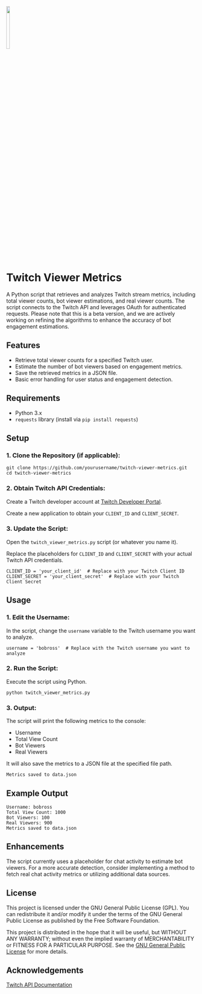 <!DOCTYPE html>
<html lang="en">
<head>
    <meta charset="UTF-8">
    <meta name="viewport" content="width=device-width, initial-scale=1.0">

</head>
<body>
     <img src="https://github.com/user-attachments/assets/f7ec9f87-2ade-41f2-a1c1-5ae084ea20e4" style="width:17%;max-width:50px;"> <!-- Fixed style attribute closing -->
     <br>


   <h1>Twitch Viewer Metrics</h1>
    <p>A Python script that retrieves and analyzes Twitch stream metrics, including total viewer counts, bot viewer estimations, and real viewer counts. The script connects to the Twitch API and leverages OAuth for authenticated requests. Please note that this is a beta version, and we are actively working on refining the algorithms to enhance the accuracy of bot engagement estimations.</p>
    <h2>Features</h2>
    <ul>
        <li>Retrieve total viewer counts for a specified Twitch user.</li>
        <li>Estimate the number of bot viewers based on engagement metrics.</li>
        <li>Save the retrieved metrics in a JSON file.</li>
        <li>Basic error handling for user status and engagement detection.</li>
    </ul>
    <h2>Requirements</h2>
    <ul>
        <li>Python 3.x</li>
        <li><code>requests</code> library (install via <code>pip install requests</code>)</li>
    </ul>
    <h2>Setup</h2>
    <h3>1. Clone the Repository (if applicable):</h3>
    <pre><code>git clone https://github.com/yourusername/twitch-viewer-metrics.git
cd twitch-viewer-metrics</code></pre>
    <h3>2. Obtain Twitch API Credentials:</h3>
    <p>Create a Twitch developer account at <a href="https://dev.twitch.tv/">Twitch Developer Portal</a>.</p>
    <p>Create a new application to obtain your <code>CLIENT_ID</code> and <code>CLIENT_SECRET</code>.</p>
    <h3>3. Update the Script:</h3>
    <p>Open the <code>twitch_viewer_metrics.py</code> script (or whatever you name it).</p>
    <p>Replace the placeholders for <code>CLIENT_ID</code> and <code>CLIENT_SECRET</code> with your actual Twitch API credentials.</p>
    <pre><code>CLIENT_ID = 'your_client_id'  # Replace with your Twitch Client ID
CLIENT_SECRET = 'your_client_secret'  # Replace with your Twitch Client Secret</code></pre>
    <h2>Usage</h2>
    <h3>1. Edit the Username:</h3>
    <p>In the script, change the <code>username</code> variable to the Twitch username you want to analyze.</p>
    <pre><code>username = 'bobross'  # Replace with the Twitch username you want to analyze</code></pre>
    <h3>2. Run the Script:</h3>
    <p>Execute the script using Python.</p>
    <pre><code>python twitch_viewer_metrics.py</code></pre>
    <h3>3. Output:</h3>
    <p>The script will print the following metrics to the console:</p>
    <ul>
        <li>Username</li>
        <li>Total View Count</li>
        <li>Bot Viewers</li>
        <li>Real Viewers</li>
    </ul>
    <p>It will also save the metrics to a JSON file at the specified file path.</p>
    <pre><code>Metrics saved to data.json</code></pre>
    <h2>Example Output</h2>
    <pre><code>Username: bobross
Total View Count: 1000
Bot Viewers: 100
Real Viewers: 900
Metrics saved to data.json</code></pre>
    <h2>Enhancements</h2>
    <p>The script currently uses a placeholder for chat activity to estimate bot viewers. For a more accurate detection, consider implementing a method to fetch real chat activity metrics or utilizing additional data sources.</p>
    <h2>License</h2>
    <p>This project is licensed under the GNU General Public License (GPL). You can redistribute it and/or modify it under the terms of the GNU General Public License as published by the Free Software Foundation.</p>
    <p>This project is distributed in the hope that it will be useful, but WITHOUT ANY WARRANTY; without even the implied warranty of MERCHANTABILITY or FITNESS FOR A PARTICULAR PURPOSE. See the <a href="https://www.gnu.org/licenses/gpl-3.0.html">GNU General Public License</a> for more details.</p>
    <h2>Acknowledgements</h2>
    <p><a href="https://dev.twitch.tv/docs/api/">Twitch API Documentation</a></p>
</body>
</html>

